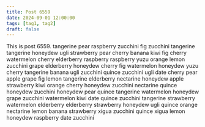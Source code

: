 ```yaml
---
title: Post 6559
date: 2024-09-01 12:00:00
tags: [tag1, tag2]
draft: false
---
```

This is post 6559.
tangerine
pear
raspberry
zucchini
fig
zucchini
tangerine
tangerine
honeydew
ugli
strawberry
pear
cherry
banana
kiwi
fig
cherry
watermelon
cherry
elderberry
raspberry
raspberry
yuzu
orange
lemon
zucchini
grape
elderberry
honeydew
cherry
fig
watermelon
honeydew
yuzu
cherry
tangerine
banana
ugli
zucchini
quince
zucchini
ugli
date
cherry
pear
apple
grape
fig
lemon
tangerine
elderberry
nectarine
honeydew
apple
strawberry
kiwi
orange
cherry
honeydew
zucchini
nectarine
quince
honeydew
zucchini
honeydew
pear
quince
tangerine
watermelon
honeydew
grape
zucchini
watermelon
kiwi
date
quince
zucchini
tangerine
strawberry
watermelon
elderberry
elderberry
strawberry
honeydew
ugli
quince
orange
nectarine
lemon
banana
strawberry
xigua
zucchini
quince
xigua
lemon
honeydew
raspberry
date
zucchini
